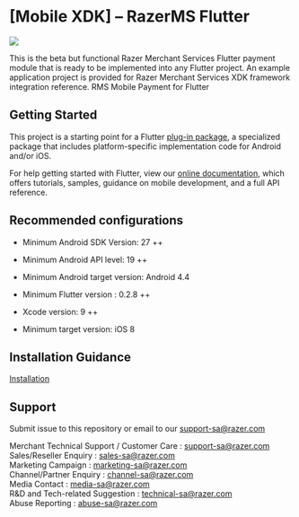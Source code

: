 <!--
 # license: Copyright © 2011-2020 Razer Merchant Services. All Rights Reserved. 
 -->
 # [Mobile XDK] – RazerMS Flutter

<img src="https://user-images.githubusercontent.com/38641542/74424311-a9d64000-4e8c-11ea-8d80-d811cfe66972.jpg">

This is the beta but functional Razer Merchant Services Flutter payment module that is ready to be implemented into any Flutter project. An example application project is provided for Razer Merchant Services XDK framework integration reference.
RMS Mobile Payment for Flutter

## Getting Started

This project is a starting point for a Flutter
[plug-in package](https://flutter.dev/developing-packages/),
a specialized package that includes platform-specific implementation code for
Android and/or iOS.

For help getting started with Flutter, view our
[online documentation](https://flutter.dev/docs), which offers tutorials,
samples, guidance on mobile development, and a full API reference.


## Recommended configurations

- Minimum Android SDK Version: 27 ++

- Minimum Android API level: 19 ++

- Minimum Android target version: Android 4.4

- Minimum Flutter version : 0.2.8 ++

- Xcode version: 9 ++

- Minimum target version: iOS 8

## Installation Guidance

[Installation](https://github.com/RazerMS/rms-mobile-xdk-flutter/wiki/Installation-Guidance)

## Support

Submit issue to this repository or email to our support-sa@razer.com

Merchant Technical Support / Customer Care : support-sa@razer.com<br>
Sales/Reseller Enquiry : sales-sa@razer.com<br>
Marketing Campaign : marketing-sa@razer.com<br>
Channel/Partner Enquiry : channel-sa@razer.com<br>
Media Contact : media-sa@razer.com<br>
R&D and Tech-related Suggestion : technical-sa@razer.com<br>
Abuse Reporting : abuse-sa@razer.com
